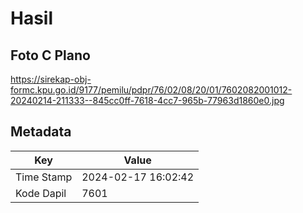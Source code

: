 # Hasil

## Foto C Plano

https://sirekap-obj-formc.kpu.go.id/9177/pemilu/pdpr/76/02/08/20/01/7602082001012-20240214-211333--845cc0ff-7618-4cc7-965b-77963d1860e0.jpg


## Metadata

| Key        | Value               |
| ---------- | ------------------- |
| Time Stamp | 2024-02-17 16:02:42 |
| Kode Dapil | 7601                |



